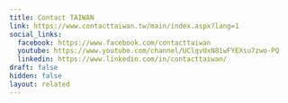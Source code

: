 ```yaml
---
title: Contact TAIWAN
link: https://www.contacttaiwan.tw/main/index.aspx?lang=1
social_links:
  facebook: https://www.facebook.com/contacttaiwan
  youtube: https://www.youtube.com/channel/UClqvUxN81wFYEXsu7zwo-PQ
  linkedin: https://www.linkedin.com/in/contacttaiwan/
draft: false
hidden: false
layout: related
---
```

